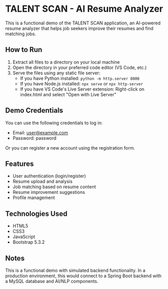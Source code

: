 # TALENT SCAN - AI Resume Analyzer

This is a functional demo of the TALENT SCAN application, an AI-powered resume analyzer that helps job seekers improve their resumes and find matching jobs.

## How to Run

1. Extract all files to a directory on your local machine
2. Open the directory in your preferred code editor (VS Code, etc.)
3. Serve the files using any static file server:
   - If you have Python installed: `python -m http.server 8000`
   - If you have Node.js installed: `npx serve` or `npx http-server`
   - If you have VS Code's Live Server extension: Right-click on index.html and select "Open with Live Server"

## Demo Credentials

You can use the following credentials to log in:

- Email: user@example.com
- Password: password

Or you can register a new account using the registration form.

## Features

- User authentication (login/register)
- Resume upload and analysis
- Job matching based on resume content
- Resume improvement suggestions
- Profile management

## Technologies Used

- HTML5
- CSS3
- JavaScript
- Bootstrap 5.3.2

## Notes

This is a functional demo with simulated backend functionality. In a production environment, this would connect to a Spring Boot backend with a MySQL database and AI/NLP components.